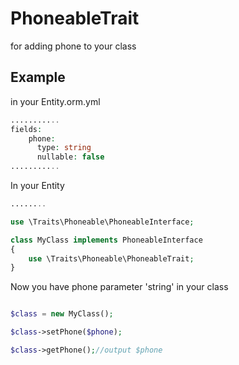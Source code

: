 PhoneableTrait
==============

for adding phone to your class

Example
-------
in your Entity.orm.yml
```php
...........
fields:
    phone:
      type: string
      nullable: false
...........
```

In your Entity
```php
........

use \Traits\Phoneable\PhoneableInterface;

class MyClass implements PhoneableInterface
{
	use \Traits\Phoneable\PhoneableTrait;
}

```

Now you have phone parameter 'string' in your class
```php

$class = new MyClass();

$class->setPhone($phone);

$class->getPhone();//output $phone

```
